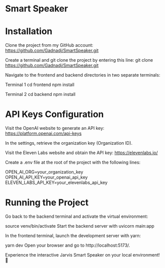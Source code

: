 # Smart Speaker

# Installation
Clone the project from my GitHub account: https://github.com/Gadnadj/SmartSpeaker.git

Create a terminal and git clone the project by entering this line: 
git clone https://github.com/Gadnadj/SmartSpeaker.git

Navigate to the frontend and backend directories in two separate terminals:

Terminal 1
cd frontend
npm install

Terminal 2
cd backend
npm install

# API Keys Configuration
Visit the OpenAI website to generate an API key: https://platform.openai.com/api-keys

In the settings, retrieve the organization key (Organization ID).

Visit the Eleven Labs website and obtain the API key: https://elevenlabs.io/

Create a .env file at the root of the project with the following lines:

OPEN_AI_ORG=your_organization_key
OPEN_AI_API_KEY=your_openai_api_key
ELEVEN_LABS_API_KEY=your_elevenlabs_api_key

# Running the Project
Go back to the backend terminal and activate the virtual environment:

source venv/bin/activate
Start the backend server with uvicorn main:app

In the frontend terminal, launch the development server with yarn:

yarn dev
Open your browser and go to http://localhost:5173/.

Experience the interactive Jarvis Smart Speaker on your local environment! 🚀

